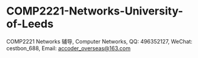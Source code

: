 # COMP2221-Networks-University-of-Leeds
COMP2221 Networks 辅导, Computer Networks, QQ: 496352127, WeChat: cestbon_688, Email: accoder_overseas@163.com
